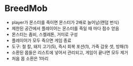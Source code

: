 # BreedMob
- player가 몬스터를 죽이면 몬스터가 2배로 늘어남(랜덤 번식)
- 제한된 공간에서 플레이어는 몬스터를 죽일 때 마다 점수 얻음
- 몬스터는 좀비, 스켈레톤, 거미로 구성 
- 플레이어가 모두 죽으면 게임 종료
- 도구: 철 칼, 돼지 고기(5), 즉시 회복 포션(1), 가죽 갑옷 셋, 방패(1)
- 소환된 몹들은 리스트에 넣어서 관리되고, 게임이 끝나면 모두 제거
- 처음 몹 소환은 1마리